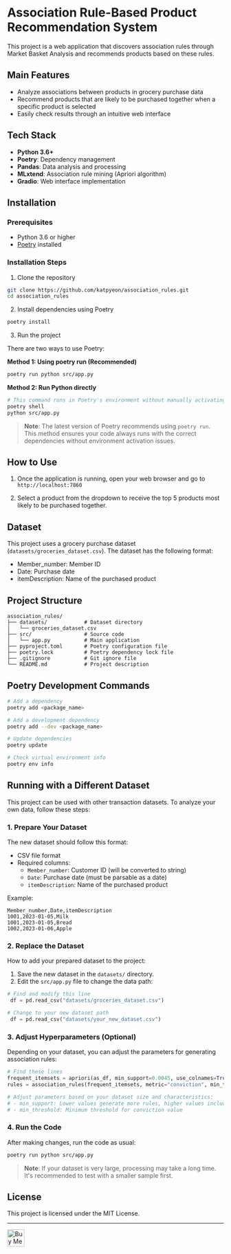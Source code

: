 # Association Rule-Based Product Recommendation System

This project is a web application that discovers association rules through Market Basket Analysis and recommends products based on these rules.

## Main Features

- Analyze associations between products in grocery purchase data
- Recommend products that are likely to be purchased together when a specific product is selected
- Easily check results through an intuitive web interface

## Tech Stack

- **Python 3.6+**
- **Poetry**: Dependency management
- **Pandas**: Data analysis and processing
- **MLxtend**: Association rule mining (Apriori algorithm)
- **Gradio**: Web interface implementation

## Installation

### Prerequisites

- Python 3.6 or higher
- [Poetry](https://python-poetry.org/docs/#installation) installed

### Installation Steps

1. Clone the repository

```bash
git clone https://github.com/katpyeon/association_rules.git
cd association_rules
```

2. Install dependencies using Poetry

```bash
poetry install
```

3. Run the project

There are two ways to use Poetry:

**Method 1: Using poetry run (Recommended)**

```bash
poetry run python src/app.py
```

**Method 2: Run Python directly**

```bash
# This command runs in Poetry's environment without manually activating the virtual environment
poetry shell
python src/app.py
```

> **Note**: The latest version of Poetry recommends using `poetry run`. This method ensures your code always runs with the correct dependencies without environment activation issues.

## How to Use

1. Once the application is running, open your web browser and go to `http://localhost:7860`

2. Select a product from the dropdown to receive the top 5 products most likely to be purchased together.

## Dataset

This project uses a grocery purchase dataset (`datasets/groceries_dataset.csv`). The dataset has the following format:

- Member_number: Member ID
- Date: Purchase date
- itemDescription: Name of the purchased product

## Project Structure

```
association_rules/
├── datasets/            # Dataset directory
│   └── groceries_dataset.csv
├── src/                 # Source code
│   └── app.py           # Main application
├── pyproject.toml       # Poetry configuration file
├── poetry.lock          # Poetry dependency lock file
├── .gitignore           # Git ignore file
└── README.md            # Project description
```

## Poetry Development Commands

```bash
# Add a dependency
poetry add <package_name>

# Add a development dependency
poetry add --dev <package_name>

# Update dependencies
poetry update

# Check virtual environment info
poetry env info
```

## Running with a Different Dataset

This project can be used with other transaction datasets. To analyze your own data, follow these steps:

### 1. Prepare Your Dataset

The new dataset should follow this format:

- CSV file format
- Required columns:
  - `Member_number`: Customer ID (will be converted to string)
  - `Date`: Purchase date (must be parsable as a date)
  - `itemDescription`: Name of the purchased product

Example:

```
Member_number,Date,itemDescription
1001,2023-01-05,Milk
1001,2023-01-05,Bread
1002,2023-01-06,Apple
```

### 2. Replace the Dataset

How to add your prepared dataset to the project:

1. Save the new dataset in the `datasets/` directory.
2. Edit the `src/app.py` file to change the data path:

```python
# Find and modify this line
 df = pd.read_csv("datasets/groceries_dataset.csv")

# Change to your new dataset path
 df = pd.read_csv("datasets/your_new_dataset.csv")
```

### 3. Adjust Hyperparameters (Optional)

Depending on your dataset, you can adjust the parameters for generating association rules:

```python
# Find these lines
frequent_itemsets = apriori(as_df, min_support=0.0045, use_colnames=True)
rules = association_rules(frequent_itemsets, metric="conviction", min_threshold=0.001)

# Adjust parameters based on your dataset size and characteristics:
# - min_support: Lower values generate more rules, higher values include only stronger associations
# - min_threshold: Minimum threshold for conviction value
```

### 4. Run the Code

After making changes, run the code as usual:

```bash
poetry run python src/app.py
```

> **Note**: If your dataset is very large, processing may take a long time. It's recommended to test with a smaller sample first.

## License

This project is licensed under the MIT License.


---

<a href="https://www.buymeacoffee.com/katpyeon" target="_blank">
  <img src="https://cdn.buymeacoffee.com/buttons/v2/default-yellow.png" alt="Buy Me A Coffee" height="40" />
</a>